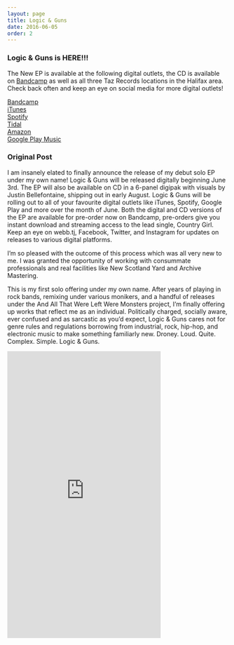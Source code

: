 ```yaml
---
layout: page
title: Logic & Guns
date: 2016-06-05
order: 2
---
```


### Logic & Guns is HERE!!!
The New EP is available at the following digital outlets, the CD is
available on [Bandcamp](https://tjwebb.bandcamp.com/album/logic-guns) as well as all three Taz Records locations in the Halifax area. Check back often and keep an eye on social media for
more digital outlets!

[Bandcamp](https://tjwebb.bandcamp.com/album/logic-guns)  
[iTunes](https://itunes.apple.com/ca/album/logic-guns-ep/id1117241373)  
[Spotify](https://open.spotify.com/album/6pxN5M0xXF7dyRJWJRPDsf)  
[Tidal](https://listen.tidal.com/artist/7862389)  
[Amazon](http://www.amazon.com/gp/product/B01G739PJK)  
[Google Play Music](https://play.google.com/music/listen#/album/Begbygniz7yoi5ozfsuqvqxwdqa/TJ+Webb/Logic+%26+Guns)  

### Original Post
I am insanely elated to finally announce the release of my debut solo EP under my own name! Logic & Guns will be released digitally beginning June 3rd. The EP will also be available on CD in a 6-panel digipak with visuals by Justin Bellefontaine, shipping out in early August. Logic & Guns will be rolling out to all of your favourite digital outlets like iTunes, Spotify, Google Play and more over the month of June. Both the digital and CD versions of the EP are available for pre-order now on Bandcamp, pre-orders give you instant download and streaming access to the lead single, Country Girl. Keep an eye on webb.tj, Facebook, Twitter, and Instagram for updates on releases to various digital platforms.

I’m so pleased with the outcome of this process which was all very new to me. I was granted the opportunity of working with consummate professionals and real facilities like New Scotland Yard and Archive Mastering.

This is my first solo offering under my own name. After years of playing in rock bands, remixing under various monikers, and a handful of releases under the And All That Were Left Were Monsters project, I’m finally offering up works that reflect me as an individual. Politically charged, socially aware, ever confused and as sarcastic as you’d expect, Logic & Guns cares not for genre rules and regulations borrowing from industrial, rock, hip-hop, and electronic music to make something familiarly new. Droney. Loud. Quite. Complex. Simple. Logic & Guns.

<iframe style="border: 0; width: 350px; height: 654px;" src="https://bandcamp.com/EmbeddedPlayer/album=4226415319/size=large/bgcol=333333/linkcol=0f91ff/transparent=true/" seamless><a href="http://tjwebb.bandcamp.com/album/logic-guns">Logic &amp; Guns by TJ Webb</a></iframe>
